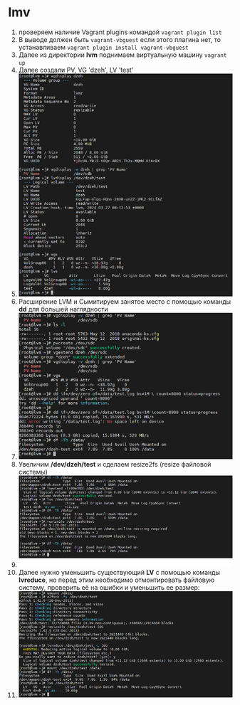 # lmv
1. проверяем наличие Vagrant plugins командой ``` vagrant plugin list ```
2. В выводе должен быть ``` vagrant-vbguest ``` если этого плагина нет, то устанавливаем ``` vagrant plugin install vagrant-vbguest ```
3. Далее из директории **lvm** поднимаем виртуальную машину ``` vagrant up ```
4.  Далее создали PV, VG 'dzeh', LV 'test' 
5.  ![alt text](./Pictures/11vgs-lvs.png)
6.  Расширение LVM  и Сымитируем занятое место с помощью команды **dd** для большей наглядности
7.   ![alt text](./Pictures/2vgs-lvs.png)
8.   Увеличим **/dev/dzeh/test** и сделаем  resize2fs (resize файловой системы)
9.   ![alt text](./Pictures/3resize2fs.png)
10.   Далее нужно уменьшить существующий **LV** с помощью команды **lvreduce**, но перед этим необходимо отмонтировать файловую систему, проверить её на ошибки и уменьшить ее размер:
11.   ![alt text](./Pictures/3lvreduce.png)
